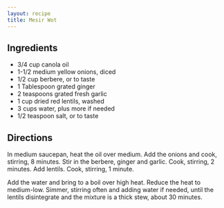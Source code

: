 ```yaml
---
layout: recipe
title: Mesir Wot
---
```


## Ingredients

* 3/4 cup canola oil
* 1-1/2 medium yellow onions, diced
* 1/2 cup berbere, or to taste
* 1 Tablespoon grated ginger
* 2 teaspoons grated fresh garlic
* 1 cup dried red lentils, washed
* 3 cups water, plus more if needed
* 1/2 teaspoon salt, or to taste

## Directions

In medium saucepan, heat the oil over medium. Add the onions and cook,
stirring, 8 minutes. Stir in the berbere, ginger and garlic. Cook,
stirring, 2 minutes. Add lentils. Cook, stirring, 1 minute.

Add the water and bring to a boil over high heat. Reduce the heat to
medium-low. Simmer, stirring often and adding water if needed, until the
lentils disintegrate and the mixture is a thick stew, about 30 minutes.
